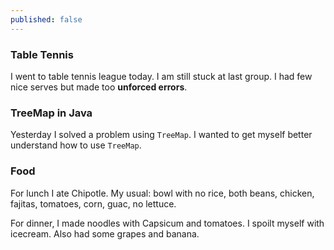 ```yaml
---
published: false
---
```

### Table Tennis

I went to table tennis league today. I am still stuck at last group. I had few nice serves but made too **unforced errors**. 


### TreeMap in Java

Yesterday I solved a problem using `TreeMap`. I wanted to get myself better understand how to use `TreeMap`. 

### Food 

For lunch I ate Chipotle. My usual: bowl with no rice, both beans, chicken, fajitas, tomatoes, corn, guac, no lettuce. 

For dinner, I made noodles with Capsicum and tomatoes. I spoilt myself with icecream. Also had some grapes and banana.